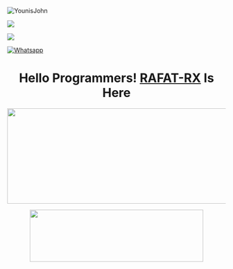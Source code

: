 


![YounisJohn](https://komarev.com/ghpvc/?username=SPIDER-143&color=blue)

<a href="https://github.com/SPIDER-143"><img src="https://img.shields.io/github/followers/SPIDER-143?label=followers&style=social"/></a>

[![](https://img.shields.io/badge/Messenger-red?logo=Messenger&logoColor=red&labelColor=black)](https://m.me/j/AbapmRtG89qS_9t9/)

[![Whatsapp](https://img.shields.io/badge/Whatsapp-MR.SPIDER-deepgreen?style=flat-square&logo=whatsapp)](https://wa.me/+8801993555657)

</p>
<h1 align="center">
  <b>Hello Programmers!<b> <a href="https://www.facebook.com/maliknai1234?mibextid=ZbWKwL" target="blank">RAFAT-RX</a> Is Here
</h1>
<p align="center">
  <img width="600" height="220" src="https://github-readme-stats.vercel.app/api?username=SPIDER-143&show_icons=true&theme=chartreuse-dark&locale=id">
</p>
<p align="center">
  <img width="400" height="120" src="https://github-readme-stats.vercel.app/api/top-langs/?username=SPIDER-143&layout=compact&theme=chartreuse-dark">
